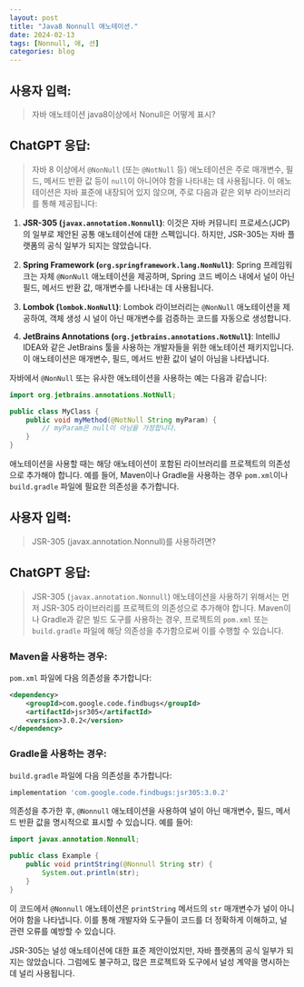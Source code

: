 ```yaml
---
layout: post
title: "Java8 Nonnull 애노테이션."
date: 2024-02-13
tags: [Nonnull, 애, 션]
categories: blog
---
```


## 사용자 입력:
> 자바 애노테이션 java8이상에서 Nonull은 어떻게 표시?

## ChatGPT 응답:
> 자바 8 이상에서 `@NonNull` (또는 `@NotNull` 등) 애노테이션은 주로 매개변수, 필드, 메서드 반환 값 등이 `null`이 아니어야 함을 나타내는 데 사용됩니다. 이 애노테이션은 자바 표준에 내장되어 있지 않으며, 주로 다음과 같은 외부 라이브러리를 통해 제공됩니다:

1. **JSR-305 (`javax.annotation.Nonnull`)**: 이것은 자바 커뮤니티 프로세스(JCP)의 일부로 제안된 공통 애노테이션에 대한 스펙입니다. 하지만, JSR-305는 자바 플랫폼의 공식 일부가 되지는 않았습니다.

2. **Spring Framework (`org.springframework.lang.NonNull`)**: Spring 프레임워크는 자체 `@NonNull` 애노테이션을 제공하며, Spring 코드 베이스 내에서 널이 아닌 필드, 메서드 반환 값, 매개변수를 나타내는 데 사용됩니다.

3. **Lombok (`lombok.NonNull`)**: Lombok 라이브러리는 `@NonNull` 애노테이션을 제공하여, 객체 생성 시 널이 아닌 매개변수를 검증하는 코드를 자동으로 생성합니다.

4. **JetBrains Annotations (`org.jetbrains.annotations.NotNull`)**: IntelliJ IDEA와 같은 JetBrains 툴을 사용하는 개발자들을 위한 애노테이션 패키지입니다. 이 애노테이션은 매개변수, 필드, 메서드 반환 값이 널이 아님을 나타냅니다.

자바에서 `@NonNull` 또는 유사한 애노테이션을 사용하는 예는 다음과 같습니다:

```java
import org.jetbrains.annotations.NotNull;

public class MyClass {
    public void myMethod(@NotNull String myParam) {
        // myParam은 null이 아님을 가정합니다.
    }
}
```

애노테이션을 사용할 때는 해당 애노테이션이 포함된 라이브러리를 프로젝트의 의존성으로 추가해야 합니다. 예를 들어, Maven이나 Gradle을 사용하는 경우 `pom.xml`이나 `build.gradle` 파일에 필요한 의존성을 추가합니다.

## 사용자 입력:
> JSR-305 (javax.annotation.Nonnull)를 사용하려면?

## ChatGPT 응답:
> JSR-305 (`javax.annotation.Nonnull`) 애노테이션을 사용하기 위해서는 먼저 JSR-305 라이브러리를 프로젝트의 의존성으로 추가해야 합니다. Maven이나 Gradle과 같은 빌드 도구를 사용하는 경우, 프로젝트의 `pom.xml` 또는 `build.gradle` 파일에 해당 의존성을 추가함으로써 이를 수행할 수 있습니다.

### Maven을 사용하는 경우:

`pom.xml` 파일에 다음 의존성을 추가합니다:

```xml
<dependency>
    <groupId>com.google.code.findbugs</groupId>
    <artifactId>jsr305</artifactId>
    <version>3.0.2</version>
</dependency>
```

### Gradle을 사용하는 경우:

`build.gradle` 파일에 다음 의존성을 추가합니다:

```gradle
implementation 'com.google.code.findbugs:jsr305:3.0.2'
```

의존성을 추가한 후, `@Nonnull` 애노테이션을 사용하여 널이 아닌 매개변수, 필드, 메서드 반환 값을 명시적으로 표시할 수 있습니다. 예를 들어:

```java
import javax.annotation.Nonnull;

public class Example {
    public void printString(@Nonnull String str) {
        System.out.println(str);
    }
}
```

이 코드에서 `@Nonnull` 애노테이션은 `printString` 메서드의 `str` 매개변수가 널이 아니어야 함을 나타냅니다. 이를 통해 개발자와 도구들이 코드를 더 정확하게 이해하고, 널 관련 오류를 예방할 수 있습니다.

JSR-305는 널성 애노테이션에 대한 표준 제안이었지만, 자바 플랫폼의 공식 일부가 되지는 않았습니다. 그럼에도 불구하고, 많은 프로젝트와 도구에서 널성 계약을 명시하는 데 널리 사용됩니다.

